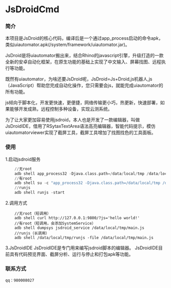 # JsDroidCmd
### 简介
本项目是JsDroid的核心代码，编译后是一个通过app_process启动的命令apk，类似uiautomator.apk(/system/framework/uiautomator.jar)。

JsDroid是将uiautomator搬出来，结合Rhino的javascript引擎，升级打造的一款全新的安卓自动化框架，在原生功能的基础上实现了中文输入、屏幕找图、远程执行等功能。

既然有uiautomator，为啥还要JsDroid呢，JsDroid=Js+Droid,js机器人,js（JavaScript）帮助您完成自动化操作，您只需要会js，就能完成uiautomator的所有功能。

js倾向于脚本化，开发更快速，更便捷，网络传输更小巧，热更新，快速部署，如果能够开发成熟，远程控制多种设备，实现云测系统。

为了让大家更加容易使用jsdroid，本人也是开发了一款编辑器，叫做JsDroidIDE，借用了RSytaxTextArea语法高亮编辑器，智能代码提示，模仿uiautomatorviewer实现了截屏工具，截屏工具增加了找图找色的工具面板。

### 使用
1.启动jsdroid服务
~~~adb push jsdroid_cmd.apk /data/local/tmp/jsdroid.apk
    //无root
    adb shell app_process32 -Djava.class.path=/data/local/tmp /data/local/tmp jsdroid_cmd.apk
    //有root
    adb shell su -c "app_process32 -Djava.class.path=/data/local/tmp /data/local/tmp jsdroid_cmd.apk"
    //runjs
    adb shell runjs -start
~~~
2.调用方式
~~~
    //无root（短调用）
    adb shell curl http://127.0.0.1:9800/?js='hello world!'
    //有root（短调用，会添加SystemService）
    adb shell dumpsys jsdroid_service /data/local/tmp/main.js
    //runjs（长调用）
    adb shell /data/local/tmp/runjs -file /data/local/tmp/main.js
~~~
3.JsDroidIDE
JsDroidIDE是专门用来编写jsdroid脚本的编辑器。
JsDroidIDE目前具有代码预览界面、截屏分析、运行与停止和打包apk等功能。
### 联系方式
    qq：980008027
    
